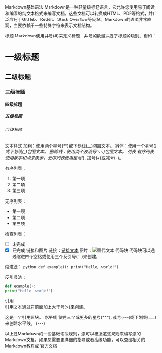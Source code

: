 Markdown基础语法
Markdown是一种轻量级标记语言，它允许您使用易于阅读和编写的纯文本格式来编写文档。这些文档可以转换成HTML、PDF等格式，并广泛应用于GitHub、Reddit、Stack Overflow等网站。Markdown的语法非常直观，主要依赖于一些特殊字符来表示文档结构。

标题
Markdown使用井号(#)来定义标题，井号的数量决定了标题的级别。例如：

# 一级标题
## 二级标题
### 三级标题
#### 四级标题
##### 五级标题
###### 六级标题
文本样式
加粗：使用两个星号(**)或下划线(__)包围文本。
斜体：使用一个星号(*)或下划线(_)包围文本。
删除线：使用两个波浪号(~~)包围文本。
列表
有序列表使用数字和点来表示，无序列表使用星号(*), 加号(+)或减号(-)。

有序列表：
1. 第一项
2. 第二项
3. 第三项

无序列表：
* 第一项
* 第二项
* 第三项

检查列表：
- [ ] 未完成
- [x] 已完成
链接和图片
链接：[链接文本](http://example.com)
图片：![替代文本](image.jpg)
代码块
代码块可以通过缩进四个空格或使用三个反引号(```)来创建。

缩进法：
    ```python
    def example():
        print("Hello, world!")
    ```

反引号法：
```python
def example():
print("Hello, world!")
```

引用  
引用文本通过在前面加上大于号(>)来创建。

这是一个引用区块。
水平线
使用三个或更多的星号(***), 减号(---)或下划线(___)来创建水平线。
 (---)
 
以上是Markdown的一些基础语法规则，您可以根据这些规则来编写您的Markdown文档。如果您需要更详细的指导或者高级功能，可以查阅相关的Markdown教程或 [官方文档](https://markdown.com.cn/basic-syntax/)